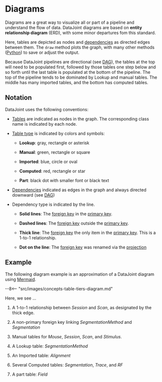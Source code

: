 # Diagrams

Diagrams are a great way to visualize all or part of a pipeline and understand the flow
of data. DataJoint diagrams are based on **entity relationship diagram** (ERD), with
some minor departures fom this standard. 

Here, tables are depicted as nodes and [dependencies](./tables/dependencies) as directed edges
between them. The `draw` method plots the graph, with many other methods ([Python](https://datajoint.com/docs/core/datajoint-python/latest/api/datajoint/diagram/)) to
save or adjust the output.

Because DataJoint pipelines are directional (see [DAG](../concepts/glossary#dag)), the
tables at the top will need to be populated first, followed by those tables one step
below and so forth until the last table is populated at the bottom of the pipeline. The
top of the pipeline tends to be dominated by Lookup and manual tables. The middle has
many imported tables, and the bottom has computed tables.

## Notation

DataJoint uses the following conventions:

-   [Tables](../table-definitions) are indicated as nodes in the graph. The
    corresponding class name is indicated by each node.

-   [Table type](./tables/tiers) is indicated by colors and symbols: 

    - **Lookup**: gray, rectangle or asterisk
    
    - **Manual**: green, rectangle or square
    
    - **Imported**: blue, circle or oval
    
    - **Computed**: red, rectangle or star
    
    - **Part**: black dot with smaller font or black text

-   [Dependencies](./tables/dependencies) indicated as edges in the graph and always
    directed downward (see [DAG](../concepts/glossary#dag))

-   Dependency type is indicated by the line.

    - **Solid lines**: The [foreign key](../concepts/glossary#foreign-key) in the
      [primary key](../concepts/glossary#primary-key).

    - **Dashed lines**: The [foreign key](../concepts/glossary#foreign-key) outside the
      [primary key](../concepts/glossary#primary-key). 

    - **Thick line**: The [foreign key](../concepts/glossary#foreign-key) the only item in
      the [primary key](../concepts/glossary#primary-key). This is a 1-to-1 relationship.

    - **Dot on the line**: The [foreign key](../concepts/glossary#foreign-key) was renamed
      via the [projection](../query/operators#proj)

## Example

The following diagram example is an approximation of a DataJoint diagram using
[Mermaid](https://mermaid-js.github.io/mermaid/#/).

--8<-- "src/images/concepts-table-tiers-diagram.md"

Here, we see ...

1. A 1-to-1 relationship between *Session* and *Scan*, as designated by the thick edge.

2. A non-primary foreign key linking *SegmentationMethod* and *Segmentation*

3. Manual tables for *Mouse*, *Session*, *Scan*, and *Stimulus*.

4. A Lookup table: *SegmentationMethod*

5. An Imported table: *Alignment*

6. Several Computed tables: *Segmentation*, *Trace*, and *RF*

7. A part table: *Field*
